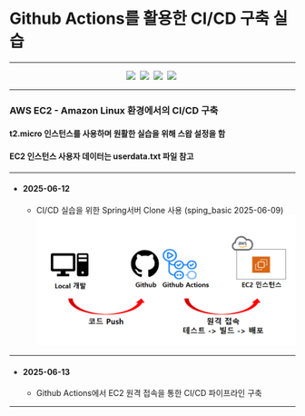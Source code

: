 # Github Actions를 활용한 CI/CD 구축 실습

---

<div align="center">
  <img src="https://img.shields.io/badge/Spring-6DB33F?style=flat-square&logo=Spring&logoColor=white"/>&nbsp
  <img src="https://img.shields.io/badge/AmazonWebService-232F3E?style=flat-square&logo=AmazonWebServices&logoColor=white"/>&nbsp
  <img src="https://img.shields.io/badge/AmazonEC2-FF9900?style=flat-square&logo=AmazonEC2&logoColor=white"/>&nbsp
  <img src="https://img.shields.io/badge/GitHubActions-2088FF?style=flat-square&logo=GitHubActions&logoColor=white"/>&nbsp
</div>

---

<h3> AWS EC2 - Amazon Linux 환경에서의 CI/CD 구축 </h3>

<h4> t2.micro 인스턴스를 사용하며 원활한 실습을 위해 스왑 설정을 함 </h4>

<h4> EC2 인스턴스 사용자 데이터는 userdata.txt 파일 참고 </h4>

---

+ #### 2025-06-12
  + CI/CD 실습을 위한 Spring서버 Clone 사용 (sping_basic 2025-06-09)
![간단한 CI/CD 구성도](https://github.com/mmn1300/CI_CD_Basic/blob/main/CI_CD_img/%EA%B0%84%EB%8B%A8%ED%95%9C%20CI%20CD%20%EC%95%84%ED%82%A4%ED%85%8D%EC%B3%90.png)

--- 

+ #### 2025-06-13
  + Github Actions에서 EC2 원격 접속을 통한 CI/CD 파이프라인 구축

---

